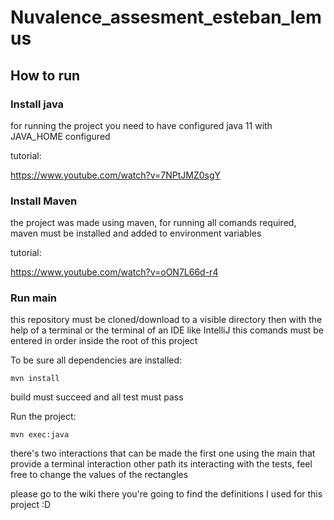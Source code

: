 # Nuvalence_assesment_esteban_lemus 
## How to run
###  Install java 
for running the project you need to have configured java 11 with JAVA_HOME configured

tutorial:

https://www.youtube.com/watch?v=7NPtJMZ0sgY

###  Install Maven
the project was made using maven, for running all comands required, maven must be installed and added to environment variables

tutorial:

https://www.youtube.com/watch?v=oON7L66d-r4

###  Run main
this repository must be cloned/download to a visible directory then with the help of a terminal or the terminal of an IDE 
like IntelliJ this comands must be entered in order inside the root of this project

To be sure all dependencies are installed:

`mvn install`

build must succeed and all test must pass

Run the project:

`mvn exec:java`

there's two interactions that can be made the first one using the main that provide a terminal interaction
other path its interacting with the tests, feel free to change the values of the rectangles

please go to the wiki there you're going to find the definitions I used for this project :D 


